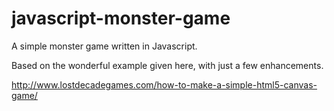 javascript-monster-game
=======================

A simple monster game written in Javascript.

Based on the wonderful example given here, with just a few enhancements.

http://www.lostdecadegames.com/how-to-make-a-simple-html5-canvas-game/
